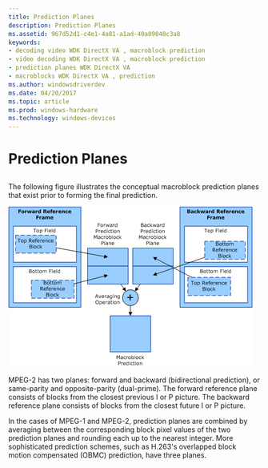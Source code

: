 ```yaml
---
title: Prediction Planes
description: Prediction Planes
ms.assetid: 967d52d1-c4e1-4a81-a1ad-40a09040c3a8
keywords:
- decoding video WDK DirectX VA , macroblock prediction
- video decoding WDK DirectX VA , macroblock prediction
- prediction planes WDK DirectX VA
- macroblocks WDK DirectX VA , prediction
ms.author: windowsdriverdev
ms.date: 04/20/2017
ms.topic: article
ms.prod: windows-hardware
ms.technology: windows-devices
---
```


# Prediction Planes


## <span id="ddk_prediction_planes_gg"></span><span id="DDK_PREDICTION_PLANES_GG"></span>


The following figure illustrates the conceptual macroblock prediction planes that exist prior to forming the final prediction.

![diagram illustrating plane example for field macroblock prediction](images/m2planes.png)

MPEG-2 has two planes: forward and backward (bidirectional prediction), or same-parity and opposite-parity (dual-prime). The forward reference plane consists of blocks from the closest previous I or P picture. The backward reference plane consists of blocks from the closest future I or P picture.

In the cases of MPEG-1 and MPEG-2, prediction planes are combined by averaging between the corresponding block pixel values of the two prediction planes and rounding each up to the nearest integer. More sophisticated prediction schemes, such as H.263's overlapped block motion compensated (OBMC) prediction, have three planes.

 

 





